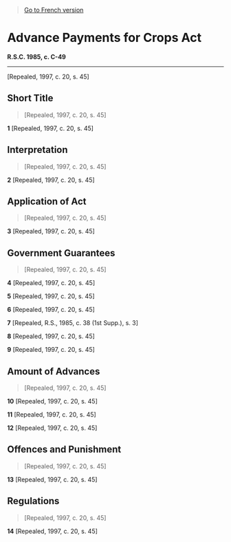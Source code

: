 > [Go to French version](/fr/Lois/Lois%20révisées%20du%20Canada/C/C-49.md)

# Advance Payments for Crops Act

**R.S.C. 1985, c. C-49**


----------


[Repealed, 1997, c. 20, s. 45]



## Short Title
> [Repealed, 1997, c. 20, s. 45]



**1** [Repealed, 1997, c. 20, s. 45]




## Interpretation
> [Repealed, 1997, c. 20, s. 45]



**2** [Repealed, 1997, c. 20, s. 45]




## Application of Act
> [Repealed, 1997, c. 20, s. 45]



**3** [Repealed, 1997, c. 20, s. 45]




## Government Guarantees
> [Repealed, 1997, c. 20, s. 45]



**4** [Repealed, 1997, c. 20, s. 45]



**5** [Repealed, 1997, c. 20, s. 45]



**6** [Repealed, 1997, c. 20, s. 45]



**7** [Repealed, R.S., 1985, c. 38 (1st Supp.), s. 3]



**8** [Repealed, 1997, c. 20, s. 45]



**9** [Repealed, 1997, c. 20, s. 45]




## Amount of Advances
> [Repealed, 1997, c. 20, s. 45]



**10** [Repealed, 1997, c. 20, s. 45]



**11** [Repealed, 1997, c. 20, s. 45]



**12** [Repealed, 1997, c. 20, s. 45]




## Offences and Punishment
> [Repealed, 1997, c. 20, s. 45]



**13** [Repealed, 1997, c. 20, s. 45]




## Regulations
> [Repealed, 1997, c. 20, s. 45]



**14** [Repealed, 1997, c. 20, s. 45]


